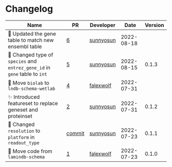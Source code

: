 # Changelog

<!-- prettier-ignore -->
Name | PR | Developer | Date | Version
--- | --- | --- | --- | ---
🍱 Updated the gene table to match new ensembl table | [6](https://github.com/laminlabs/lndb-schema-bionty/pull/6) | [sunnyosun](https://github.com/sunnyosun) | 2022-08-18 |
🎨 Changed type of `species` and `entrez_gene_id` in `gene` table to `int` | [5](https://github.com/laminlabs/lndb-schema-bionty/pull/5) | [sunnyosun](https://github.com/sunnyosun) | 2022-08-15 | 0.1.3
🚚 Move `biolab` to `lndb-schema-wetlab` | [4](https://github.com/laminlabs/lndb-schema-bionty/pull/4) | [falexwolf](https://github.com/falexwolf) | 2022-07-31 |
✨ Introduced featureset to replace geneset and proteinset | [2](https://github.com/laminlabs/lndb-schema-biology/pull/2) | [sunnyosun](https://github.com/sunnyosun) | 2022-07-31 | 0.1.2
🎨 Changed `resolution` to `platform` in `readout_type` | [commit](https://github.com/laminlabs/lndb-schema-biology/commit/14552dd71cea463157f29201126ca9a2e259aded) | [sunnyosun](https://github.com/sunnyosun) | 2022-07-23 | 0.1.1
🚚 Move code from `lamindb-schema` | [1](https://github.com/laminlabs/lndb-schema-biology/pull/1) | [falexwolf](https://github.com/falexwolf) | 2022-07-23 | 0.1.0
